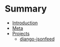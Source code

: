 # Summary

* [Introduction](README.md)
* [Meta](meta.md)
* [Projects](projects.md)
  * [django-jsonfeed](projects/django-jsonfeed.md)


